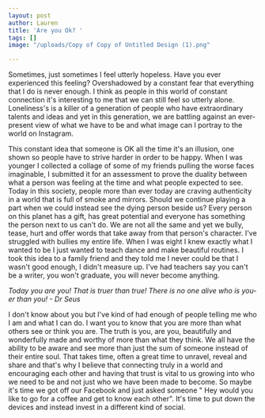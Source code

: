 ```yaml
---
layout: post
author: Lauren
title: 'Are you Ok? '
tags: []
image: "/uploads/Copy of Copy of Untitled Design (1).png"

---
```

Sometimes, just sometimes I feel utterly hopeless. Have you ever experienced this feeling? Overshadowed by a constant fear that everything that I do is never enough. I think as people in this world of constant connection it's interesting to me that we can still feel so utterly alone. Loneliness's is a killer of a generation of people who have extraordinary talents and ideas and yet in this generation, we are battling against an ever-present view of what we have to be and what image can I portray to the world on Instagram. 

This constant idea that someone is OK all the time it's an illusion, one shown so people have to strive harder in order to be happy.  When I was younger I collected a collage of some of my friends pulling the worse faces imaginable, I submitted it for an assessment to prove the duality between what a person was feeling at the time and what people expected to see. Today in this society, people more than ever today are craving authenticity in a world that is full of smoke and mirrors. Should we continue playing a part when we could instead see the dying person beside us? Every person on this planet has a gift, has great potential and everyone has something the person next to us can't do. We are not all the same and yet we bully, tease, hurt and offer words that take away from that person's character. I've struggled with bullies my entire life. When I was eight I knew exactly what I wanted to be I just wanted to teach dance and make beautiful routines. I took this idea to a family friend and they told me I never could be that I wasn't good enough, I didn't measure up. I've had teachers say you can't be a writer, you won't graduate, you will never become anything. 

_Today you are you! That is truer than true! There is no one alive who is you-er than you! - Dr Seus_ 

I don't know about you but I've kind of had enough of people telling me who I am and what I can do. I want you to know that you are more than what others see or think you are.  The truth is you, are you, beautifully and wonderfully made and worthy of more than what they think. We all have the ability to be aware and see more than just the sum of someone instead of their entire soul. That takes time, often a great time to unravel, reveal and share and that's why I believe that connecting truly in a world and encouraging each other and having that trust is vital to us growing into who we need to be and not just who we have been made to become.  So maybe it's time we got off our Facebook and just asked someone " Hey would you like to go for a coffee and get to know each other".  It's time to put down the devices and instead invest in a different kind of social. 